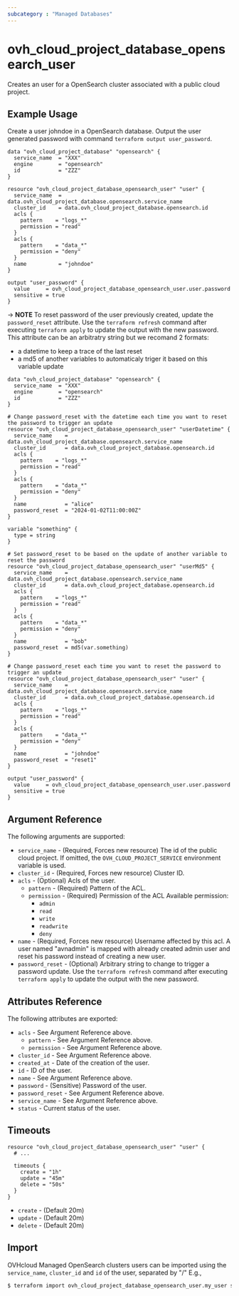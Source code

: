 ```yaml
---
subcategory : "Managed Databases"
---
```


# ovh_cloud_project_database_opensearch_user

Creates an user for a OpenSearch cluster associated with a public cloud project.

## Example Usage

Create a user johndoe in a OpenSearch database.
Output the user generated password with command `terraform output user_password`.

```hcl
data "ovh_cloud_project_database" "opensearch" {
  service_name  = "XXX"
  engine        = "opensearch"
  id            = "ZZZ"
}

resource "ovh_cloud_project_database_opensearch_user" "user" {
  service_name  = data.ovh_cloud_project_database.opensearch.service_name
  cluster_id    = data.ovh_cloud_project_database.opensearch.id
  acls {
    pattern    = "logs_*"
    permission = "read"
  }
  acls {
    pattern    = "data_*"
    permission = "deny"
  }
  name          = "johndoe"
}

output "user_password" {
  value     = ovh_cloud_project_database_opensearch_user.user.password
  sensitive = true
}
```

-> __NOTE__ To reset password of the user previously created, update the `password_reset` attribute.
Use the `terraform refresh` command after executing `terraform apply` to update the output with the new password.
This attribute can be an arbitratry string but we recomand 2 formats:
- a datetime to keep a trace of the last reset
- a md5 of another variables to automaticaly triger it based on this variable update
```hcl
data "ovh_cloud_project_database" "opensearch" {
  service_name  = "XXX"
  engine        = "opensearch"
  id            = "ZZZ"
}

# Change password_reset with the datetime each time you want to reset the password to trigger an update
resource "ovh_cloud_project_database_opensearch_user" "userDatetime" {
  service_name    = data.ovh_cloud_project_database.opensearch.service_name
  cluster_id      = data.ovh_cloud_project_database.opensearch.id
  acls {
    pattern    = "logs_*"
    permission = "read"
  }
  acls {
    pattern    = "data_*"
    permission = "deny"
  }
  name            = "alice"
  password_reset  = "2024-01-02T11:00:00Z"
}

variable "something" {
  type = string
}

# Set password_reset to be based on the update of another variable to reset the password
resource "ovh_cloud_project_database_opensearch_user" "userMd5" {
  service_name    = data.ovh_cloud_project_database.opensearch.service_name
  cluster_id      = data.ovh_cloud_project_database.opensearch.id
  acls {
    pattern    = "logs_*"
    permission = "read"
  }
  acls {
    pattern    = "data_*"
    permission = "deny"
  }
  name            = "bob"
  password_reset  = md5(var.something)
}

# Change password_reset each time you want to reset the password to trigger an update
resource "ovh_cloud_project_database_opensearch_user" "user" {
  service_name    = data.ovh_cloud_project_database.opensearch.service_name
  cluster_id      = data.ovh_cloud_project_database.opensearch.id
  acls {
    pattern    = "logs_*"
    permission = "read"
  }
  acls {
    pattern    = "data_*"
    permission = "deny"
  }
  name            = "johndoe"
  password_reset  = "reset1"
}

output "user_password" {
  value     = ovh_cloud_project_database_opensearch_user.user.password
  sensitive = true
}
```

## Argument Reference

The following arguments are supported:

* `service_name` - (Required, Forces new resource) The id of the public cloud project. If omitted,
  the `OVH_CLOUD_PROJECT_SERVICE` environment variable is used.
* `cluster_id` - (Required, Forces new resource) Cluster ID.
* `acls` - (Optional) Acls of the user.
  * `pattern` - (Required) Pattern of the ACL.
  * `permission` - (Required) Permission of the ACL
  Available permission:
    * `admin`
    * `read`
    * `write`
    * `readwrite`
    * `deny`
* `name` - (Required, Forces new resource) Username affected by this acl. A user named "avnadmin" is mapped with already created admin user and reset his password instead of creating a new user.
* `password_reset` - (Optional) Arbitrary string to change to trigger a password update. Use the `terraform refresh` command after executing `terraform apply` to update the output with the new password.

## Attributes Reference

The following attributes are exported:

* `acls` - See Argument Reference above.
  * `pattern` - See Argument Reference above.
  * `permission` - See Argument Reference above.
* `cluster_id` - See Argument Reference above.
* `created_at` - Date of the creation of the user.
* `id` - ID of the user.
* `name` - See Argument Reference above.
* `password` - (Sensitive) Password of the user.
* `password_reset` - See Argument Reference above.
* `service_name` - See Argument Reference above.
* `status` - Current status of the user.

## Timeouts

```hcl
resource "ovh_cloud_project_database_opensearch_user" "user" {
  # ...

  timeouts {
    create = "1h"
    update = "45m"
    delete = "50s"
  }
}
```
* `create` - (Default 20m)
* `update` - (Default 20m)
* `delete` - (Default 20m)

## Import

OVHcloud Managed OpenSearch clusters users can be imported using the `service_name`, `cluster_id` and `id` of the user, separated by "/" E.g.,

```bash
$ terraform import ovh_cloud_project_database_opensearch_user.my_user service_name/cluster_id/id
```
